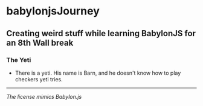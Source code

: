 # babylonjsJourney
## Creating weird stuff while learning BabylonJS for an 8th Wall break
### The Yeti
- There is a yeti. His name is Barn, and he doesn't know how to play checkers yeti tries.
---
*The license mimics Babylon.js*
